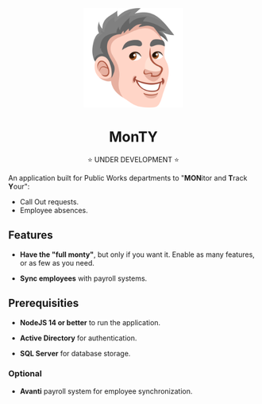 <div align="center">
<img src="public/images/monty-small.svg" alt="Monty" style="height:200px" />

# MonTY

⭐ UNDER DEVELOPMENT ⭐

</div>

An application built for Public Works departments to
"**MON**itor and **T**rack **Y**our":

- Call Out requests.
- Employee absences.

## Features

- **Have the "full monty"**, but only if you want it.
  Enable as many features, or as few as you need.

- **Sync employees** with payroll systems.

## Prerequisities

- **NodeJS 14 or better** to run the application.

- **Active Directory** for authentication.

- **SQL Server** for database storage.

### Optional

- **Avanti** payroll system for employee synchronization.

